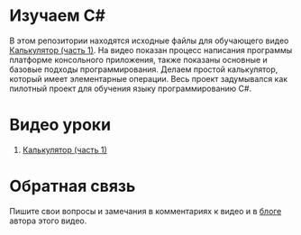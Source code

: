 # Изучаем C#

В этом репозитории находятся исходные файлы для обучающего видео [Калькулятор (часть 1)](https://youtu.be/ivukFpCkrU0). На видео показан процесс написания программы платформе консольного приложения, также показаны основные и базовые подходы программирования. Делаем простой калькулятор, который имеет элементарные операции. Весь проект задумывался как пилотный проект для обучения языку программированию C#.

# Видео уроки
1. [Калькулятор (часть 1)](https://youtu.be/ivukFpCkrU0)

# Обратная связь
Пишите свои вопросы и замечания в комментариях к видео и в [блоге](https://www.calabonga.net) автора этого видео. 
